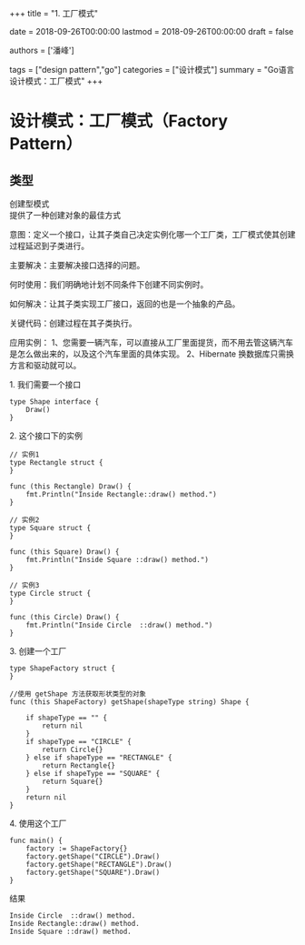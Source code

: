 +++
title = "1. 工厂模式"

date = 2018-09-26T00:00:00
lastmod = 2018-09-26T00:00:00
draft = false

authors = ['潘峰']

tags = ["design pattern","go"]
categories = ["设计模式"]
summary = "Go语言设计模式：工厂模式"
+++

# 设计模式：工厂模式（Factory Pattern）

## 类型

创建型模式</br>
提供了一种创建对象的最佳方式

意图：定义一个接口，让其子类自己决定实例化哪一个工厂类，工厂模式使其创建过程延迟到子类进行。

主要解决：主要解决接口选择的问题。

何时使用：我们明确地计划不同条件下创建不同实例时。

如何解决：让其子类实现工厂接口，返回的也是一个抽象的产品。

关键代码：创建过程在其子类执行。

应用实例： 1、您需要一辆汽车，可以直接从工厂里面提货，而不用去管这辆汽车是怎么做出来的，以及这个汽车里面的具体实现。 2、Hibernate 换数据库只需换方言和驱动就可以。



1\. 我们需要一个接口

```
type Shape interface {
	Draw()
}
```

2\. 这个接口下的实例

```
// 实例1
type Rectangle struct {
}

func (this Rectangle) Draw() {
	fmt.Println("Inside Rectangle::draw() method.")
}

// 实例2
type Square struct {
}

func (this Square) Draw() {
	fmt.Println("Inside Square ::draw() method.")
}

// 实例3
type Circle struct {
}

func (this Circle) Draw() {
	fmt.Println("Inside Circle  ::draw() method.")
}
```

3\. 创建一个工厂

```
type ShapeFactory struct {
}

//使用 getShape 方法获取形状类型的对象
func (this ShapeFactory) getShape(shapeType string) Shape {

	if shapeType == "" {
		return nil
	}
	if shapeType == "CIRCLE" {
		return Circle{}
	} else if shapeType == "RECTANGLE" {
		return Rectangle{}
	} else if shapeType == "SQUARE" {
		return Square{}
	}
	return nil
}
```

4\. 使用这个工厂

```
func main() {
	factory := ShapeFactory{}
	factory.getShape("CIRCLE").Draw()
	factory.getShape("RECTANGLE").Draw()
	factory.getShape("SQUARE").Draw()
}
```

结果

```
Inside Circle  ::draw() method.
Inside Rectangle::draw() method.
Inside Square ::draw() method.
```

